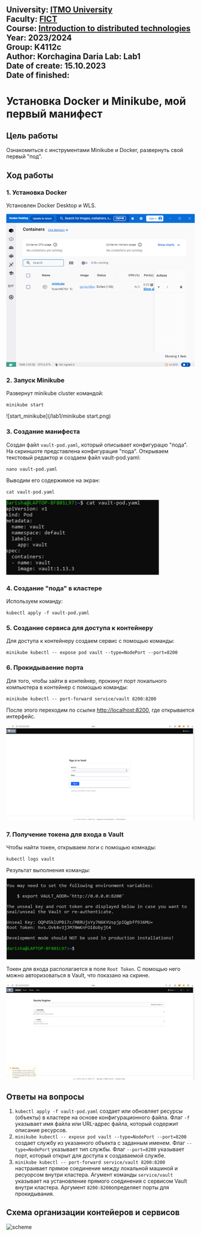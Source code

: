University: [ITMO University](https://itmo.ru/ru/)  
Faculty: [FICT](https://fict.itmo.ru)  
Course: [Introduction to distributed technologies](https://github.com/itmo-ict-faculty/introduction-to-distributed-technologies)  
Year: 2023/2024  
Group: K4112c  
Author: Korchagina Daria 
Lab: Lab1  
Date of create: 15.10.2023  
Date of finished: 
---
# Установка Docker и Minikube, мой первый манифест
## Цель работы
Ознакомиться с инструментами Minikube и Docker, развернуть свой первый "под".
## Ход работы
### 1. Установка Docker
Установлен Docker Desktop и WLS.

![docker](/lab1/Docker.png)

### 2. Запуск Minikube
Развернут minikube cluster командой: 
```
minikube start
```
![start_minikube](/lab1/minikube start.png)

### 3. Создание манифеста
Создан файл `vault-pod.yaml`, который описывает конфигурацю "пода". На скриншоте представлена конфигурация "пода".
Открываем текстовый редактор и создаем файл vault-pod.yaml:
```
nano vault-pod.yaml
```
Выводим его содержимое на экран:
```
cat vault-pod.yaml
```
![vault-pod](/lab1/cat.png)

### 4. Создание "пода" в кластере
Используем команду:
```
kubectl apply -f vault-pod.yaml
```
### 5. Cоздание сервиса для доступа к контейнеру
Для доступа к контейнеру создаем сервис с помощью команды:
```
minikube kubectl -- expose pod vault --type=NodePort --port=8200
```
### 6. Прокидываение порта
Для того, чтобы зайти в контейнер, прокинут порт локального компьютера в контейнер с помощью команды:
```
minikube kubectl -- port-forward service/vault 8200:8200
```
После этого переходим по ссылке [http://localhost:8200](http://localhost:8200), где открывается интерфейс.

![vault](/lab1/vault.png)

### 7. Получение токена для входа в Vault
Чтобы найти токен, открываем логи с помощью комнады:
```
kubectl logs vault
```
Результат выполнения команды:

![token](/lab1/Token.png)

Токен для входа располагается в поле `Root Token`. С помощью него можно авторизоваться в Vault, что показано на скрине.

![log_vault](/lab1/Login.png)

## Ответы на вопросы

1. `kubectl apply -f vault-pod.yaml` создает или обновляет ресурсы (объекты) в кластере на основе конфигурационного файла. Флаг `-f` указывает имя файла или URL-адрес файла, который содержит описание ресурсов.
2. `minikube kubectl -- expose pod vault --type=NodePort --port=8200` создает службу из указанного объекта с заданным именем. Флаг `--type=NodePort` указывает тип службы. Флаг `--port=8200` указывает порт, который открыт для доступа к создаваемой службе.
3. `minikube kubectl -- port-forward service/vault 8200:8200` настраивает прямое соединение между локальной машиной и ресуорсом внутри кластера. Агумент команды `service/vault` указывает на установление прямого соединения с сервисом Vault внутри кластера. Аргумент `8200:8200`определяет порты для прокидывания.

## Схема организации контейеров и сервисов

![scheme](/lab1/screenshots/scheme.jpg)
